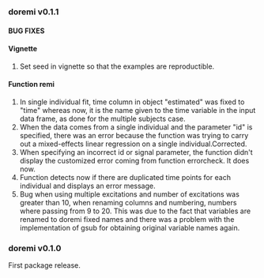 ### doremi v0.1.1 
#### BUG FIXES
#### Vignette
1. Set seed in vignette so that the examples are reproductible.
#### Function remi
1. In single individual fit, time column in object "estimated" was fixed to "time" whereas now, it is the name given to the time variable in the input data frame, as done for the multiple subjects case.
2. When the data comes from a single individual and the parameter "id" is specified, there was an error because the function was trying to carry out a mixed-effects linear regression on a single individual.Corrected.
3. When specifying an incorrect id or signal parameter, the function didn't display the customized error coming from function errorcheck. It does now.
4. Function detects now if there are duplicated time points for each individual and displays an error message.
5. Bug when using multiple excitations and number of excitations was greater than 10, when renaming columns and numbering, numbers where passing from 9 to 20. This was due to the fact that variables are renamed to doremi fixed names and there was a problem with the implementation of gsub for obtaining original variable names again.

### doremi v0.1.0
First package release.
